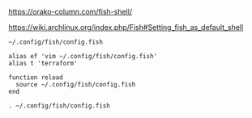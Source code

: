
https://orako-column.com/fish-shell/

https://wiki.archlinux.org/index.php/Fish#Setting_fish_as_default_shell

`~/.config/fish/config.fish`

```fish
alias ef 'vim ~/.config/fish/config.fish'
alias t 'terraform'

function reload
  source ~/.config/fish/config.fish
end
```
```fish
. ~/.config/fish/config.fish
```
